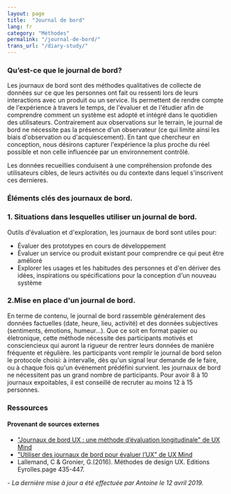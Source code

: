 ```yaml
---
layout: page
title:  "Journal de bord"
lang: fr
category: "Méthodes"
permalink: "/journal-de-bord/"
trans_url: "/diary-study/"
---
```


### Qu’est-ce que le journal de bord?
Les journaux de bord sont des méthodes qualitatives de collecte de données sur ce que les personnes ont fait ou ressenti 
lors de leurs interactions avec un produit ou un service. Ils permettent de rendre compte de l'expérience à travers le temps,
de l'évaluer et de l'étudier afin de comprendre comment un système est adopté et intégré dans le quotidien des utilisateurs.
Contrairement aux observations sur le terrain, le journal de bord ne nécessite pas la présence d'un observateur (ce qui limite
ainsi les biais d'observation ou d'acquiescement). En tant que chercheur en conception, nous désirons capturer l'expérience la plus proche du réel possible et non celle influencée par un
environnement contrôlé.

Les données recueillies conduisent à une compréhension profonde des utilisateurs cibles, de leurs activités ou du contexte
dans lequel s'inscrivent ces dernieres.

### Éléments clés des journaux de bord.

### 1. Situations dans lesquelles utiliser un journal de bord.
Outils d'évaluation et d'exploration, les journaux de bord sont utiles pour:
* Évaluer des prototypes en cours de développement
* Évaluer un service ou produit existant pour comprendre ce qui peut être amélioré
* Explorer les usages et les habitudes des personnes et d'en dériver des idées, inspirations ou spécifications pour la
conception d'un nouveau système

### 2.Mise en place d'un journal de bord.
En terme de contenu, le journal de bord rassemble généralement des données factuelles (date, heure, lieu, activité) et des 
données subjectives (sentiments, émotions, humeur...). Que ce soit en format papier ou életronique, cette méthode nécessite 
des participants motivés et consciencieux qui auront la rigueur de rentrer leurs données de manière fréquente et régulière.
les participants vont remplir le journal de bord selon le protocole choisi: à intervalle, dès qu'un signal leur demande de le faire,
ou à chaque fois qu'un événement prédéfini survient.
les journaux de bord ne nécessitent pas un grand nombre de participants. Pour avoir 8 à 10 journaux expoitables, il est
conseillé de recruter au moins 12 à 15 personnes.

### Ressources

#### Provenant de sources externes

* ["Journaux de bord UX : une méthode d’évaluation longitudinale" de UX Mind](https://uxmind.eu/2014/06/27/journaux-de-bord-ux-une-methode-devaluation-longitudinale/)
* ["Utiliser des journaux de bord pour évaluer l’UX" de UX Mind](https://uxmind.eu/2012/06/10/using-diaries-to-study-ux-explication-application/)
* Lallemand, C & Gronier, G.(2016). Méthodes de design UX. Editions Eyrolles.page 435-447.


_- La dernière mise à jour a été effectuée par Antoine le 12 avril 2019._
